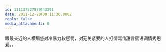 ```yaml
---
id: 111137527879443391
date: 2011-12-20T00:11:36.000Z
reply: false
media_attachments: 0
---
```


跟最亲近的人横眉怒对冷暴力软惩罚，对无关紧要的人打情骂俏甜言蜜语调情秀恩爱。。

